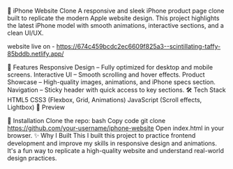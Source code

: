 📱 iPhone Website Clone
A responsive and sleek iPhone product page clone built to replicate the modern Apple website design. This project highlights the latest iPhone model with smooth animations, interactive sections, and a clean UI/UX.

website live on - https://674c459bcdc2ec6609f825a3--scintillating-taffy-85bddb.netlify.app/

🚀 Features
Responsive Design – Fully optimized for desktop and mobile screens.
Interactive UI – Smooth scrolling and hover effects.
Product Showcase – High-quality images, animations, and iPhone specs section.
Navigation – Sticky header with quick access to key sections.
🛠️ Tech Stack
HTML5
CSS3 (Flexbox, Grid, Animations)
JavaScript (Scroll effects, Lightbox)
📸 Preview

📂 Installation
Clone the repo:
bash
Copy code
git clone https://github.com/your-username/iphone-website
Open index.html in your browser.
✨ Why I Built This
I built this project to practice frontend development and improve my skills in responsive design and animations. It's a fun way to replicate a high-quality website and understand real-world design practices.
